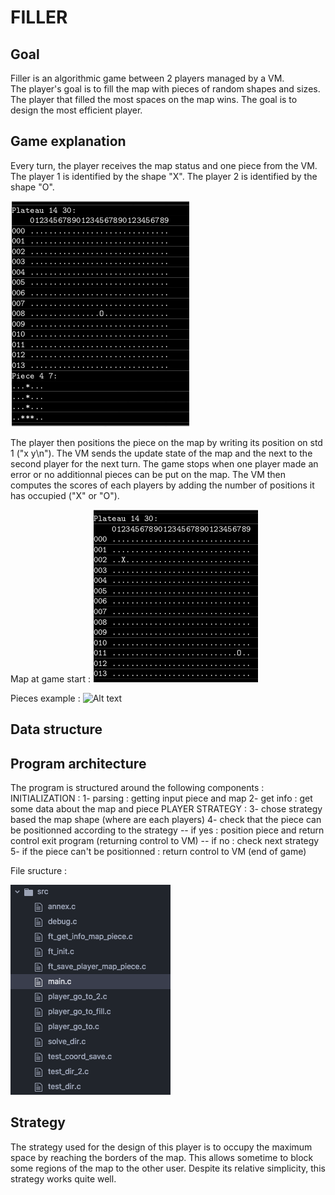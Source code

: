 # FILLER

## Goal
Filler is an algorithmic game between 2 players managed by a VM. <br />
The player's goal is to fill the map with pieces of random shapes and sizes.
The player that filled the most spaces on the map wins.
The goal is to design the most efficient player.

## Game explanation
Every turn, the player receives the map status and one piece from the VM.
The player 1 is identified by the shape "X".
The player 2 is identified by the shape "O".

![Alt text](./img/VM_map.png?raw=true "Title")

The player then positions the piece on the map by writing its position on std 1 ("x y\n"). The VM sends the update state of the map and the next to the second player for the next turn.
The game stops when one player made an error or no additionnal pieces can be put on the map. 
The VM then computes the scores of each players by adding the number of positions it has occupied ("X" or "O").

Map at game start :
![Alt text](./img/map.png?raw=true "Title")

Pieces example : 
![Alt text](./img/piece.png?raw=true "Title")

## Data structure


## Program architecture
The program is structured around the following components :
INITIALIZATION : 
1- parsing : getting input piece and map
2- get info : get some data about the map and piece
PLAYER STRATEGY :
3- chose strategy based the map shape (where are each players)
4- check that the piece can be positionned according to the strategy
-- if yes : position piece and return control exit program (returning control to VM)
-- if no : check next strategy
5- if the piece can't be positionned : return control to VM (end of game)

File sructure : 

![Alt text](./img/file_structure.png?raw=true "Title")


## Strategy
The strategy used for the design of this player is to occupy the maximum space by reaching the borders of the map.
This allows sometime to block some regions of the map to the other user. Despite its relative simplicity, this strategy works quite well.
